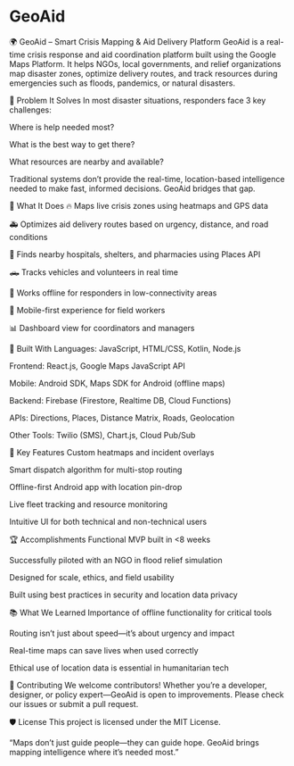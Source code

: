 # GeoAid
🌍 GeoAid – Smart Crisis Mapping & Aid Delivery Platform
GeoAid is a real-time crisis response and aid coordination platform built using the Google Maps Platform. It helps NGOs, local governments, and relief organizations map disaster zones, optimize delivery routes, and track resources during emergencies such as floods, pandemics, or natural disasters.

📌 Problem It Solves
In most disaster situations, responders face 3 key challenges:

Where is help needed most?

What is the best way to get there?

What resources are nearby and available?

Traditional systems don’t provide the real-time, location-based intelligence needed to make fast, informed decisions. GeoAid bridges that gap.

🔧 What It Does
🔥 Maps live crisis zones using heatmaps and GPS data

🚑 Optimizes aid delivery routes based on urgency, distance, and road conditions

🏥 Finds nearby hospitals, shelters, and pharmacies using Places API

🛻 Tracks vehicles and volunteers in real time

📴 Works offline for responders in low-connectivity areas

📱 Mobile-first experience for field workers

📊 Dashboard view for coordinators and managers

🧰 Built With
Languages: JavaScript, HTML/CSS, Kotlin, Node.js

Frontend: React.js, Google Maps JavaScript API

Mobile: Android SDK, Maps SDK for Android (offline maps)

Backend: Firebase (Firestore, Realtime DB, Cloud Functions)

APIs: Directions, Places, Distance Matrix, Roads, Geolocation

Other Tools: Twilio (SMS), Chart.js, Cloud Pub/Sub

🌟 Key Features
Custom heatmaps and incident overlays

Smart dispatch algorithm for multi-stop routing

Offline-first Android app with location pin-drop

Live fleet tracking and resource monitoring

Intuitive UI for both technical and non-technical users

🏆 Accomplishments
Functional MVP built in <8 weeks

Successfully piloted with an NGO in flood relief simulation

Designed for scale, ethics, and field usability

Built using best practices in security and location data privacy

📚 What We Learned
Importance of offline functionality for critical tools

Routing isn’t just about speed—it’s about urgency and impact

Real-time maps can save lives when used correctly

Ethical use of location data is essential in humanitarian tech

🤝 Contributing
We welcome contributors! Whether you’re a developer, designer, or policy expert—GeoAid is open to improvements. Please check our issues or submit a pull request.

🛡 License
This project is licensed under the MIT License.

“Maps don’t just guide people—they can guide hope. GeoAid brings mapping intelligence where it’s needed most.”
